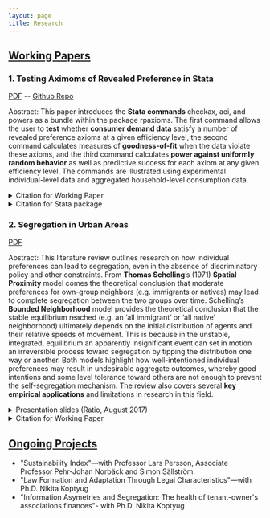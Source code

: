 ```yaml
---
layout: page
title: Research
---
```


## <ins>Working Papers</ins>

### 1. Testing Aximoms of Revealed Preference in Stata
[PDF](https://www.ifn.se/media/xf4bpowg/wp1342.pdf) -- [Github Repo](https://github.com/MarcosDemetry/rpaxioms_repo)

Abstract:
This paper introduces the __Stata commands__ checkax, aei, and powers as a bundle within the package rpaxioms. The first command allows the user to __test__ whether __consumer demand data__ satisfy a number of revealed preference axioms at a given efficiency level, the second command calculates measures of __goodness-of-fit__ when the data violate these axioms, and the third command calculates __power against uniformly random behavior__ as well as predictive success for each axiom at any given efficiency level. The commands are illustrated using experimental individual-level data and aggregated household-level consumption data. 


<details>
  <summary>Citation for Working Paper</summary>
  
  <p>

Demetry, Marcos, Per Hjertstrand and Matthew Polisson (2020). "Testing Axioms of Revealed Preference in Stata", <i>IFN Working Paper No. 1342</i>
  </p>
</details>

<details>
  <summary>Citation for Stata package</summary>

  <p>
Demetry, Marcos, Per Hjertstrand and Matthew Polisson (2020). "RPAXIOMS: Stata module to test and evaluate axioms of revealed preferences," Statistical Software Components S458800, Boston College Department of Economics, revised 26 Nov 2020.
  </p>
</details>

### 2. Segregation in Urban Areas
[PDF](https://cms.ratio.se/app/uploads/2017/12/md_segregation_in_urban_areas_304.pdf)

Abstract:
This literature review outlines research on how individual preferences can lead to segregation, even in the absence of discriminatory policy and other constraints. From __Thomas Schelling__’s (1971) __Spatial Proximity__ model comes the theoretical conclusion that moderate preferences for own-group neighbors (e.g. immigrants or natives) may lead to complete segregation between the two groups over time. Schelling’s __Bounded Neighborhood__ model provides the theoretical conclusion that the stable equilibrium reached (e.g. an ‘all immigrant’ or ‘all native’ neighborhood) ultimately depends on the initial distribution of agents and their relative speeds of movement. This is because in the unstable, integrated, equilibrium an apparently insignificant event can set in motion an irreversible process toward segregation by tipping the distribution one way or another. Both models highlight how well-intentioned individual preferences may result in undesirable aggregate outcomes, whereby good intentions and some level tolerance toward others are not enough to prevent the self-segregation mechanism. The review also covers several __key empirical applications__ and limitations in research in this field.

<details>
  <summary>Presentation slides (Ratio, August 2017)</summary>

    <center>
      <iframe src="https://onedrive.live.com/embed?cid=E4F2CDB16BE3710E&amp;resid=E4F2CDB16BE3710E%21105&amp;authkey=AOGaHIw3z49wbz8&amp;em=2&amp;wdAr=1.7777777777777777&amp;wdEaaCheck=1" width="476px" height="288px" frameborder="0">This is an embedded <a target="_blank" href="https://office.com">Microsoft Office</a> presentation, powered by <a target="_blank" href="https://office.com/webapps">Office</a>.</iframe>
    </center>

</details>


<details>
  <summary>Citation for Working Paper</summary>
  <p>

Demetry, Marcos (2017). "Segregation in Urban Areas: A literature review", <i>Ratio Working Paper No. 304</i>
  </p>
</details>

## <ins>Ongoing Projects</ins>
- "Sustainability Index"—with Professor Lars Persson, Associate Professor Pehr-Johan Norbäck and Simon Sällström.
- "Law Formation and Adaptation Through Legal Characteristics"—with Ph.D. Nikita Koptyug
- "Information Asymetries and Segregation: The health of tenant-owner's associations finances"- with Ph.D. Nikita Koptyug